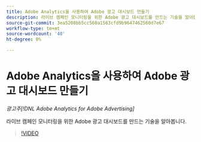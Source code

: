 ```yaml
---
title: Adobe Analytics을 사용하여 Adobe 광고 대시보드 만들기
description: 라이브 캠페인 모니터링을 위한 Adobe 광고 대시보드를 만드는 기술을 알아봅니다
source-git-commit: 3ea5208bb5cc560a1563cfd9b9647462560d7e67
workflow-type: tm+mt
source-wordcount: '40'
ht-degree: 0%

---
```


# Adobe Analytics을 사용하여 Adobe 광고 대시보드 만들기

*광고주[!DNL Adobe Analytics for Adobe Advertising]*

라이브 캠페인 모니터링을 위한 Adobe 광고 대시보드를 만드는 기술을 알아봅니다.

>[!VIDEO](https://video.tv.adobe.com/v/33922)
